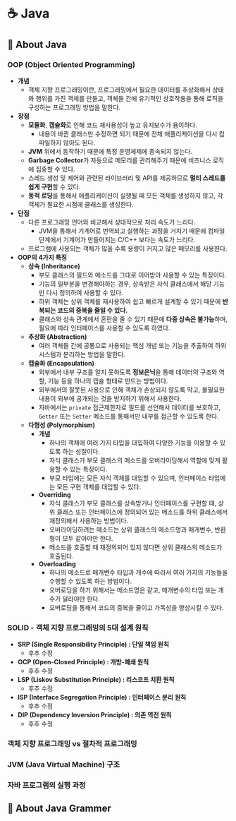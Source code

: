 # ☕ Java

## 📕 About Java
### OOP (Object Oriented Programming)
- **개념**
  - 객체 지향 프로그래밍이란, 프로그래밍에서 필요한 데이터를 추상화해서 상태와 행위를 가진 객체를 만들고, 객체들 간에 유기적인 상호작용을 통해 로직을 구성하는 프로그래밍 방법을 말한다.
- **장점**
  - **모듈화**, **캡슐화**로 인해 코드 재사용성이 높고 유지보수가 용이하다.
    - 내용이 바뀐 클래스만 수정하면 되기 때문에 전체 애플리케이션을 다시 컴파일하지 않아도 된다.
  - **JVM** 위에서 동작하기 때문에 특정 운영체제에 종속되지 않는다.
  - **Garbage Collector**가 자동으로 메모리를 관리해주기 때문에 비즈니스 로직에 집중할 수 있다.
  - 스레드 생성 및 제어와 관련된 라이브러리 및 API를 제공하므로 **멀티 스레드를 쉽게 구현**할 수 있다.
  - **동적 로딩**을 통해서 애플리케이션이 실행될 때 모든 객체를 생성하지 않고, 각 객체가 필요한 시점에 클래스를 생성한다.
- **단점**
  - 다른 프로그래밍 언어와 비교해서 상대적으로 처리 속도가 느리다.
    - JVM을 통해서 기계어로 번역되고 실행하는 과정을 거치기 때문에 컴파일 단계에서 기계어가 만들어지는 C/C++ 보다는 속도가 느리다.
  - 프로그램에 사용되는 객체가 많을 수록 용량이 커지고 많은 메모리를 사용한다.
- **OOP의 4가지 특징**
  - **상속 (Inheritance)**
    - 부모 클래스의 필드와 메소드를 그대로 이어받아 사용할 수 있는 특징이다.
    - 기능의 일부분을 변경해야하는 경우, 상속받은 자식 클래스에서 해당 기능만 다시 정의하여 사용할 수 있다.
    - 하위 객체는 상위 객체를 재사용하여 쉽고 빠르게 설계할 수 있기 때문에 **반복되는 코드의 중복을 줄일 수 있다.**
    - 클래스와 상속 관계에서 혼란을 줄 수 있기 때문에 **다중 상속은 불가능**하며, 필요에 따라 인터페이스를 사용할 수 있도록 하였다.
  - **추상화 (Abstraction)**
    - 여러 객체들 간에 공통으로 사용되는 핵심 개념 또는 기능을 추출하여 하위 시스템과 분리하는 방법을 말한다.
  - **캡슐화 (Encapsulation)**
    - 외부에서 내부 구조를 알지 못하도록 **정보은닉**을 통해 데이터의 구조와 역할, 기능 등을 하나의 캡슐 형태로 만드는 방법이다.
    - 외부에서의 잘못된 사용으로 인해 객체가 손상되지 않도록 막고, 불필요한 내용이 외부에 공개되는 것을 방지하기 위해서 사용한다.
    - 자바에서는 `private` 접근제한자로 필드를 선언해서 데이터를 보호하고, `Getter` 또는 `Setter` 메소드를 통해서만 내부를 접근할 수 있도록 한다.
  - **다형성 (Polymorphism)**
    - **개념**
      - 하나의 객체에 여러 가지 타입을 대입하여 다양한 기능을 이용할 수 있도록 하는 성질이다.
      - 자식 클래스가 부모 클래스의 메소드를 오버라이딩해서 역할에 맞게 활용할 수 있는 특징이다.
      - 부모 타입에는 모든 자식 객체를 대입할 수 있으며, 인터페이스 타입에는 모든 구현 객체를 대입할 수 있다.
    - **Overriding**
      - 자식 클래스가 부모 클래스를 상속받거나 인터페이스를 구현할 때, 상위 클래스 또는 인터페이스에 정의되어 있는 메소드를 하위 클래스에서 재정의해서 사용하는 방법이다.
      - 오버라이딩하려는 메소드는 상위 클래스의 메소드명과 매개변수, 반환형이 모두 같아야만 한다.
      - 메소드를 호출할 때 재정의되어 있지 않다면 상위 클래스의 메소드가 호출된다.
    - **Overloading**
      - 하나의 메소드로 매개변수 타입과 개수에 따라서 여러 가지의 기능들을 수행할 수 있도록 하는 방법이다.
      - 오버로딩을 하기 위해서는 메소드명은 같고, 매개변수의 타입 또는 개수가 달라야만 한다.
      - 오버로딩을 통해서 코드의 중복을 줄이고 가독성을 향상시킬 수 있다.

### SOLID - 객체 지향 프로그래밍의 5대 설계 원칙
- **SRP (Single Responsibility Principle) : 단일 책임 원칙**
  - 후추 수정
- **OCP (Open-Closed Principle) : 개방-폐쇄 원칙**
  - 후추 수정
- **LSP (Liskov Substitution Principle) : 리스코프 치환 원칙**
  - 후추 수정
- **ISP (Interface Segregation Principle) : 인터페이스 분리 원칙**
  - 후추 수정
- **DIP (Dependency Inversion Principle) : 의존 역전 원칙**
  - 후추 수정

### 객체 지향 프로그래밍 vs 절차적 프로그래밍

### JVM (Java Virtual Machine) 구조

### 자바 프로그램의 실행 과정

## 📙 About Java Grammer